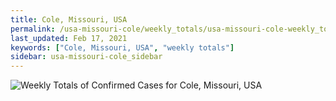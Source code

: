 ```yaml
---
title: Cole, Missouri, USA
permalink: /usa-missouri-cole/weekly_totals/usa-missouri-cole-weekly_totals.html
last_updated: Feb 17, 2021
keywords: ["Cole, Missouri, USA", "weekly totals"]
sidebar: usa-missouri-cole_sidebar
---
```


![Weekly Totals of Confirmed Cases for Cole, Missouri, USA](/covid_tracker/images/graphs/usa-missouri-cole-weekly_totals_graph.png)
